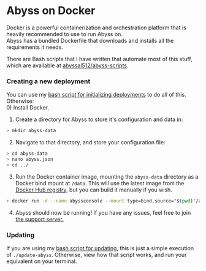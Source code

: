 # Abyss on Docker
Docker is a powerful containerization and orchestration platform that is heavily recommended to use to run Abyss on.  
Abyss has a bundled Dockerfile that downloads and installs all the requirements it needs.  
  
There are Bash scripts that I have written that automate most of this stuff, which are available at [abyssal512/abyss-scripts](http://github.com/abyssal512/abyss-scripts).

### Creating a new deployment
You can use my [bash script for initializing deployments](https://github.com/abyssal512/abyss-scripts/blob/master/new-abyss-deployment) to do all of this. Otherwise:  
0) Install Docker.
1) Create a directory for Abyss to store it's configuration and data in:
```bash
> mkdir abyss-data
```
2) Navigate to that directory, and store your configuration file:
```bash
> cd abyss-data
> nano abyss.json
> cd ../
```
3) Run the Docker container image, mounting the `abyss-data` directory as a Docker bind mount at `/data`. This will use the latest image from the [Docker Hub registry](https://hub.docker.com/r/abyssalnz/abyss), but you can build it manually if you wish.
```bash
> docker run -d --name abyssconsole --mount type=bind,source="$(pwd)"/abyss-data,target=/data abyssalnz/abyss:latest
```
4) Abyss should now be running! If you have any issues, feel free to join [the support server.](https://discord.gg/RsRps9M)
   
   
### Updating
If you are using my [bash script for updating](https://github.com/abyssal512/abyss-scripts/blob/master/update-abyss), this is just a simple execution of `./update-abyss`. Otherwise, view how that script works, and run your equivalent on your terminal.
